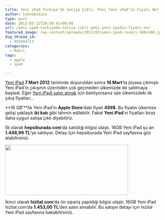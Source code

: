 ```yaml
---
title: Yeni iPad Türkiye’de Satışa Çıktı. Peki Yeni iPad’in Fiyatı Ne?
author: teknobükücü
type: post
date: 2012-03-22T20:58:41+00:00
url: /yeni-ipad-turkiyede-satisa-cikti-peki-yeni-ipadin-fiyati-ne/
featured_image: /wp-content/uploads/2012/03/yeni-ipad-resmi1-100x100.jpg
dsq_thread_id:
  - 955444711
categories:
  - Mobil
tags:
  - apple
  - ipad

---
```

[Yeni iPad][1] **7 Mart 2012** tarininde duyuruldan sonra **16 Mart**&#8216;ta piyasa çıkmıştı. Yeni iPad&#8217;in çıkışının üzerinden çok geçmeden ülkemizde de satılmaya başladı. Eğer [Yeni iPadi satın almak][2] için bekliyorsanız işte ülkemizdeki ilk çıkış fiyatları&#8230;

**16 GB&#8217;**lık Yeni iPad&#8217;in **Apple Store**&#8216;daki fiyatı **499$**. Bu fiyatın ülkemize gelişi yaklaşık **iki katı** gibi tahmin edilebilir. Fakat **Yeni iPad**&#8216;ın fiyatları biraz daha uygun satışa çıktı diyebiliriz.

İlk olarak **hepsiburada.com**&#8216;da satıldığı bilgisi ulaştı. 16GB Yeni iPad şu an **1.448,99 TL**&#8216;ye satılıyor. Detay için hepsiburada Yeni iPad sayfasına göz atabilirsiniz.

<img class="aligncenter size-large wp-image-8095" src="https://www.murekkep.org/wp-content/uploads/2012/03/yeni-ipad-resmi-400x164.jpg" alt="" width="400" height="164" srcset="https://www.murekkep.org/wp-content/uploads/2012/03/yeni-ipad-resmi-400x164.jpg 400w, https://www.murekkep.org/wp-content/uploads/2012/03/yeni-ipad-resmi-50x20.jpg 50w, https://www.murekkep.org/wp-content/uploads/2012/03/yeni-ipad-resmi-300x123.jpg 300w, https://www.murekkep.org/wp-content/uploads/2012/03/yeni-ipad-resmi.jpg 550w" sizes="(max-width: 400px) 100vw, 400px" /> 

İkinci olarak **hizlial.com**&#8216;da ön sipariş yapıldığı bilgisi ulaştı. 16GB Yeni iPad hizlial.com&#8217;da **1.453,00 TL**&#8216;den satın alınabilir. Bu satışın detayı için hizlial Yeni iPad sayfasına bakabilirsiniz.

 [1]: https://www.murekkep.org/yeni-ipad-apple-ipad-3-ozellikleri-ve-fiyati-8093 "Yeni iPad 3 Özellikleri"
 [2]: https://www.murekkep.org/apple-ipad-3-almak-icin-5-onemli-neden-8061 "yeni iPad'i Almak İçin 5 Önemli Neden"
